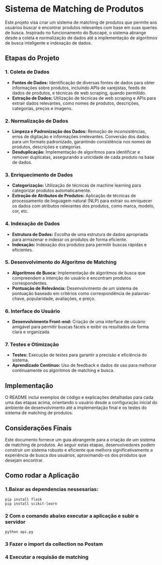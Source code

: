 # Sistema de Matching de Produtos

Este projeto visa criar um sistema de matching de produtos que permite aos usuários buscar e encontrar produtos relevantes com base em suas queries de busca. Inspirado no funcionamento do Buscapé, o sistema abrange desde a coleta e normalização de dados até a implementação de algoritmos de busca inteligente e indexação de dados.

## Etapas do Projeto

### 1. Coleta de Dados

- **Fontes de Dados:** Identificação de diversas fontes de dados para obter informações sobre produtos, incluindo APIs de varejistas, feeds de dados de produtos, e técnicas de web scraping, quando permitido.
- **Extração de Dados:** Utilização de técnicas de web scraping e APIs para extrair dados relevantes, como nomes de produtos, descrições, categorias, preços e imagens.

### 2. Normalização de Dados

- **Limpeza e Padronização dos Dados:** Remoção de inconsistências, erros de digitação e informações irrelevantes. Conversão dos dados para um formato padronizado, garantindo consistência nos nomes de produtos, descrições e categorias.
- **Desduplicação:** Implementação de algoritmos para identificar e remover duplicatas, assegurando a unicidade de cada produto na base de dados.

### 3. Enriquecimento de Dados

- **Categorização:** Utilização de técnicas de machine learning para categorizar produtos automaticamente.
- **Extração de Atributos de Produtos:** Aplicação de técnicas de processamento de linguagem natural (NLP) para extrair ou enriquecer os dados com atributos relevantes dos produtos, como marca, modelo, cor, etc.

### 4. Indexação de Dados

- **Estrutura de Dados:** Escolha de uma estrutura de dados apropriada para armazenar e indexar os produtos de forma eficiente.
- **Indexação:** Indexação dos produtos para permitir buscas rápidas e eficientes.

### 5. Desenvolvimento do Algoritmo de Matching

- **Algoritmos de Busca:** Implementação de algoritmos de busca que compreendem a intenção do usuário e encontram produtos correspondentes.
- **Pontuação de Relevância:** Desenvolvimento de um sistema de pontuação baseado em critérios como correspondência de palavras-chave, popularidade, avaliações, e preço.

### 6. Interface do Usuário

- **Desenvolvimento Front-end:** Criação de uma interface de usuário amigável para permitir buscas fáceis e exibir os resultados de forma clara e organizada.

### 7. Testes e Otimização

- **Testes:** Execução de testes para garantir a precisão e eficiência do sistema.
- **Aprendizado Contínuo:** Uso de feedback e dados de uso para melhorar continuamente os algoritmos de matching e busca.

## Implementação

O README inclui exemplos de código e explicações detalhadas para cada uma das etapas acima, orientando o usuário desde a configuração inicial do ambiente de desenvolvimento até a implementação final e os testes do sistema de matching de produtos.

## Considerações Finais

Este documento fornece um guia abrangente para a criação de um sistema de matching de produtos. Ao seguir estas etapas, desenvolvedores podem construir um sistema robusto e eficiente que melhora significativamente a experiência de busca dos usuários, aproximando-os dos produtos que desejam encontrar.


## Como rodar a Aplicação
### 1.Baixar as dependencias nessesarias:
    pip install flask
    pip install scikit-learn
### 2 Com o comando abaixo executar a aplicação e subir o servidor
    python api.py
### 3 Fazer o import da collection no Postam  
### 4 Executar a requisão de matching  
     






